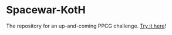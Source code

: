 # Spacewar-KotH
The repository for an up-and-coming PPCG challenge. [Try it here](http://play.starmaninnovations.com/spacewar/)!
